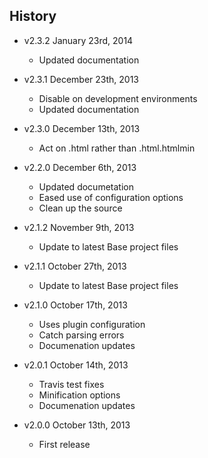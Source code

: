 ## History

- v2.3.2 January 23rd, 2014
  - Updated documentation

- v2.3.1 December 23th, 2013
  - Disable on development environments
  - Updated documentation

- v2.3.0 December 13th, 2013
  - Act on .html rather than .html.htmlmin

- v2.2.0 December 6th, 2013
  - Updated documetation
  - Eased use of configuration options
  - Clean up the source

- v2.1.2 November 9th, 2013
  - Update to latest Base project files

- v2.1.1 October 27th, 2013
  - Update to latest Base project files

- v2.1.0 October 17th, 2013
  - Uses plugin configuration
  - Catch parsing errors
  - Documenation updates

- v2.0.1 October 14th, 2013
  - Travis test fixes
  - Minification options
  - Documenation updates

- v2.0.0 October 13th, 2013
  - First release
